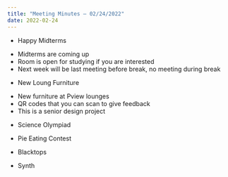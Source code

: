 ```yaml
---
title: "Meeting Minutes – 02/24/2022"
date: 2022-02-24
---
```


 * Happy Midterms
  - Midterms are coming up
  - Room is open for studying if you are interested
  - Next week will be last meeting before break, no meeting during break

 * New Loung Furniture
  - New furniture at Pview lounges
  - QR codes that you can scan to give feedback
  - This is a senior design project

 * Science Olympiad

 * Pie Eating Contest

 * Blacktops

 * Synth
